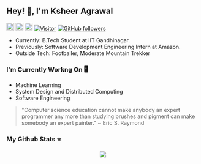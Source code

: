 <h2>Hey! 👋, I'm Ksheer Agrawal </h2>

<a href="mailto:ksheeragrawal@gmail.com"> <img src="https://img.shields.io/badge/Gmail-D14836?style=for-the-badge&logo=gmail&logoColor=white" height="20"></a> <a href="https://www.linkedin.com/in/ksheer-sagar-agrawal-8973851b8/"> <img src="https://img.shields.io/badge/LinkedIn-0077B5?style=for-the-badge&logo=linkedin&logoColor=white" height="20"></a> <a href="https://ksheersagaragrawal.github.io/"> <img src="https://img.shields.io/badge/Portfolio-YourColor?style=for-the-badge&logo=your-logo&logoColor=white" height="20"></a>
[![Visitor](https://visitor-badge.laobi.icu/badge?page_id=ksheersagaragrawal.76050795)](https://github.com/ksheersagaragrawal) [![GitHub followers](https://img.shields.io/github/followers/ksheersagaragrawal.svg?style=social&label=Follow)](https://github.com/ksheersagaragrawal?tab=followers)


- Currently: B.Tech Student at IIT Gandhinagar. 
- Previously: Software Development Engineering Intern at Amazon.
- Outside Tech: Footballer, Moderate Mountain Trekker

<h3>I'm Currently Workng On 🖥️ </h3>

- Machine Learning
- System Design and Distributed Computing
- Software Engineering

> "Computer science education cannot make anybody an expert programmer any more than studying brushes and pigment can make somebody an expert painter."
> ~ Eric S. Raymond



<h3>My Github Stats ⭐</h3>
<p align="center">  
  <a href="https://github.com/ksheersagaragrawal/">
    <img align="center" src="https://github-readme-stats.vercel.app/api/top-langs/?username=ksheersagaragrawal&langs_count=8&theme=radical"/>
  </a>
</p>
  



